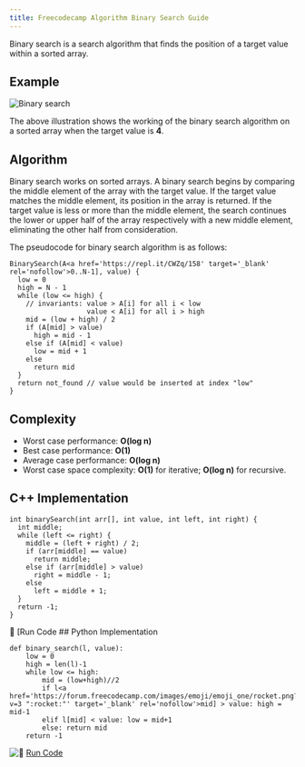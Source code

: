 ```yaml
---
title: Freecodecamp Algorithm Binary Search Guide
---
```

Binary search is a search algorithm that finds the position of a target value within a sorted array.

## Example

![Binary search](//discourse-user-assets.s3.amazonaws.com/original/2X/3/3cb9e4cc59081e1b0a19b716dbcfb6df97ac2b52.png)

The above illustration shows the working of the binary search algorithm on a sorted array when the target value is **4**.

## Algorithm

Binary search works on sorted arrays. A binary search begins by comparing the middle element of the array with the target value. If the target value matches the middle element, its position in the array is returned. If the target value is less or more than the middle element, the search continues the lower or upper half of the array respectively with a new middle element, eliminating the other half from consideration.

The pseudocode for binary search algorithm is as follows:

    BinarySearch(A<a href='https://repl.it/CWZq/158' target='_blank' rel='nofollow'>0..N-1], value) {
      low = 0
      high = N - 1
      while (low <= high) {
        // invariants: value > A[i] for all i < low
                       value < A[i] for all i > high
        mid = (low + high) / 2
        if (A[mid] > value)
          high = mid - 1
        else if (A[mid] < value)
          low = mid + 1
        else
          return mid
      }
      return not_found // value would be inserted at index "low"
    }

## Complexity

*   Worst case performance: **O(log n)**
*   Best case performance: **O(1)**
*   Average case performance: **O(log n)**
*   Worst case space complexity: **O(1)** for iterative; **O(log n)** for recursive.

## C++ Implementation

    int binarySearch(int arr[], int value, int left, int right) {
      int middle;
      while (left <= right) {
        middle = (left + right) / 2;
        if (arr[middle] == value)
          return middle;
        else if (arr[middle] > value)
          right = middle - 1;
        else
          left = middle + 1;
      }
      return -1;
    }

:rocket: [Run Code</a> ## Python Implementation  

    def binary_search(l, value):
        low = 0
        high = len(l)-1
        while low <= high:
            mid = (low+high)//2
            if l<a href='https://forum.freecodecamp.com/images/emoji/emoji_one/rocket.png?v=3 ":rocket:"' target='_blank' rel='nofollow'>mid] > value: high = mid-1
            elif l[mid] < value: low = mid+1
            else: return mid
        return -1

![:rocket:](https://forum.freecodecamp.com/images/emoji/emoji_one/rocket.png?v=3 ":rocket:") <a href='https://repl.it/CWZi/2' target='_blank' rel='nofollow'>Run Code</a>
